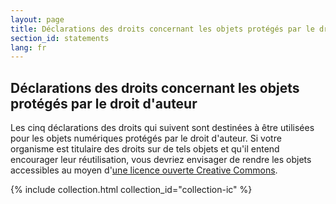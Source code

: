 ```yaml
---
layout: page
title: Déclarations des droits concernant les objets protégés par le droit d'auteur
section_id: statements
lang: fr
---
```


## Déclarations des droits concernant les objets protégés par le droit d'auteur

Les cinq déclarations des droits qui suivent sont destinées à être utilisées pour les objets numériques protégés par le droit d'auteur. Si votre organisme est titulaire des droits sur de tels objets et qu'il entend encourager leur réutilisation, vous devriez envisager de rendre les objets accessibles au moyen d'[une licence ouverte Creative Commons](https://creativecommons.org/licenses/).

{% include collection.html collection_id="collection-ic" %}
